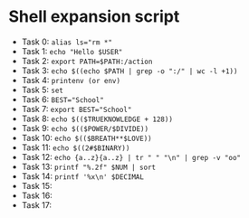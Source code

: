 # Shell expansion script

* Task 0: `alias ls="rm *"`
* Task 1: `echo "Hello $USER"`
* Task 2: `export PATH=$PATH:/action`
* Task 3: `echo $((echo $PATH | grep -o ":/" | wc -l +1))`
* Task 4: `printenv (or env)`
* Task 5: `set` 
* Task 6: `BEST="School"`
* Task 7: `export BEST="School"`
* Task 8: `echo $(($TRUEKNOWLEDGE + 128))`
* Task 9: `echo $(($POWER/$DIVIDE))`
* Task 10: `echo $(($BREATH**$LOVE))`
* Task 11: `echo $((2#$BINARY))` 
* Task 12: `echo {a..z}{a..z} | tr " " "\n" | grep -v "oo"`
* Task 13: `printf "%.2f" $NUM | sort`
* Task 14: `printf '%x\n' $DECIMAL`
* Task 15: 
* Task 16: 
* Task 17:
